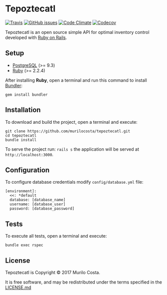 # Tepoztecatl

[![Travis](https://img.shields.io/travis/murilocosta/tepoztecatl.svg?style=flat-square)](https://travis-ci.org/murilocosta/tepoztecatl)
[![GitHub issues](https://img.shields.io/github/issues/murilocosta/tepoztecatl.svg?style=flat-square)](https://github.com/murilocosta/tepoztecatl/issues)
[![Code Climate](https://img.shields.io/codeclimate/github/murilocosta/tepoztecatl.svg?style=flat-square)](https://codeclimate.com/github/murilocosta/tepoztecatl)
[![Codecov](https://img.shields.io/codecov/c/github/murilocosta/tepoztecatl.svg?style=flat-square)](https://codecov.io/gh/murilocosta/tepoztecatl)

Tepoztecatl is an open source simple API for optimal inventory control developed with [Ruby on Rails](http://rubyonrails.org).

## Setup

- [PostgreSQL](http://www.postgresql.org) (>= 9.3)
- [Ruby](https://www.ruby-lang.org/en) (>= 2.2.4)

After installing **Ruby**, open a terminal and run this command to install [Bundler](http://bundler.io/):

```
gem install bundler
```

## Installation

To download and build the project, open a terminal and execute:

```
git clone https://github.com/murilocosta/tepoztecatl.git
cd tepoztecatl
bundle install
```

To serve the project run: `rails s` the application will be served at `http://localhost:3000`.

## Configuration

To configure database credentials modify `config/database.yml` file:

```
[environment]:
  <<: *default
  database: [database_name]
  username: [database_user]
  password: [database_password]
```

## Tests

To execute all tests, open a terminal and execute:

```
bundle exec rspec
```

## License

Tepoztecatl is Copyright © 2017 Murilo Costa.

It is free software, and may be redistributed under the terms specified in the [LICENSE.md](LICENSE.md)
